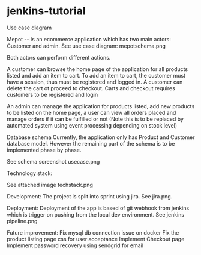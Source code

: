 # jenkins-tutorial

Use case diagram

Mepot -- Is an ecommerce application which has two main actors: Customer and admin.
See use case diagram: mepotschema.png

Both actors can perform different actions.

 A customer can browse the home page of the application for all products listed and add an item to cart. To add an item to cart, the customer must have a session, thus must be registered and logged in. A customer can delete the cart ot proceed to checkout. Carts and checkout requires customers to be registered and login


An admin can manage the application for products listed, add new products to be listed on the home page, a user can view all orders placed and manage orders if it can be fulfilled or not (Note this is to be replaced by automated system using event processing depending on stock level)

Database schema
Currently, the application only has Product and Customer database model. However the remaining part of the schema is to be implemented phase by phase.

See schema screenshot
usecase.png

Technology stack:

See attached image
techstack.png


Development:
    The project is split into sprint using jira. See jira.png.

Deployment:
    Deployment of the app is based of git webhook from jenkins which is trigger on pushing from the local dev environment. 
    See jenkins pipeline.png

Future improvement:
    Fix mysql db connection issue on docker
    Fix the product listing page css for user acceptance
    Implement Checkout page 
    Implement password recovery using sendgrid for email
    